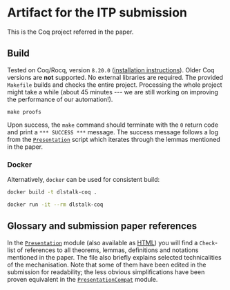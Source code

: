 # Artifact for the ITP submission

This is the Coq project referred in the paper.

## Build

Tested on Coq/Rocq, version `8.20.0` ([installation
instructions](https://rocq-prover.org/releases/8.20.0)). Older Coq versions are
**not** supported. No external libraries are required. The provided `Makefile`
builds and checks the entire project. Processing the whole project might take a
while (about 45 minutes --- we are still working on improving the performance of
our automation!).

```
make proofs
```

Upon success, the `make` command should terminate with the `0` return code and print a
`*** SUCCESS ***` message. The success message follows a log from the
[`Presentation`](theories/Presentation.v) script which iterates through the
lemmas mentioned in the paper.

### Docker

Alternatively, `docker` can be used for consistent build:

```bash
docker build -t dlstalk-coq .

docker run -it --rm dlstalk-coq
```

## Glossary and submission paper references

In the [`Presentation`](theories/Presentation.v) module (also available as
[HTML](html/DlStalk.Presentation.html)) you will find a `Check`-list of
references to all theorems, lemmas, definitions and notations mentioned in the
paper. The file also briefly explains selected technicalities of the
mechanisation. Note that some of them have been edited in the submission for
readability; the less obvious simplifications have been proven equivalent in the
[`PresentationCompat`](theories/PresentationCompat.v) module.



